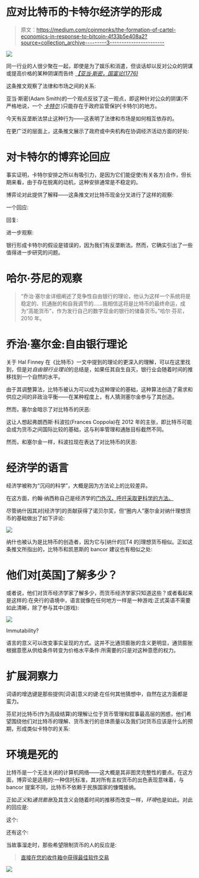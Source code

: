 # 应对比特币的卡特尔经济学的形成

> 原文：<https://medium.com/coinmonks/the-formation-of-cartel-economics-in-response-to-bitcoin-4f33b5e408a2?source=collection_archive---------3----------------------->

![](img/90b0a4ca99d8638fdbabe0e203d721fa.png)

同一行业的人很少聚在一起，即使是为了娱乐和消遣，但谈话却以反对公众的阴谋或提高价格的某种阴谋而告终 [*【亚当·斯密，国富论(1776)*](https://www.adamsmith.org/blog/regulation-industry/misreading-adam-smith)

这条推文观察了法律和市场之间的关系:

亚当·斯密(Adam Smith)的一个观点反驳了这一观点，即这种针对公众的阴谋(不严格地说，一个 [*卡特尔*](https://en.wikipedia.org/wiki/Cartel) )只能存在于政府监管保护[卡特尔]的地方。

今天有反垄断法禁止这种行为——这表明了法律和市场是如何相互依存的。

在更广泛的层面上，这条推文展示了政府或中央机构在协调经济活动方面的好处:

# 对卡特尔的博弈论回应

事实证明，卡特尔安排之所以有吸引力，是因为它们能促使(有关各方)合作，但长期来看，由于存在脱离的动机，这种安排通常是不稳定的。

博弈论对此提供了解释——这条推文对比特币现金分叉进行了这样的观察:

一个回应:

回复:

进一步观察:

银行形成卡特尔的假设是错误的，因为我们有反垄断法。然而，它确实引出了一些值得进一步研究的问题。

# 哈尔·芬尼的观察

> “乔治·塞尔金详细阐述了竞争性自由银行的理论，他认为这样一个系统将是稳定的、抗通胀的和自我调节的……我相信这将是比特币的最终命运，成为“高能货币”，作为发行自己的数字现金的银行的储备货币。”哈尔·芬尼，2010 年。

# 乔治·塞尔金:自由银行理论

关于 Hal Finney 在《比特币》一文中提到的理论的更深入的理解，可以在这里找到，但是对*自由银行业理论*的总结是，如果任其自生自灭，银行业会随着时间的推移找到一个自然的水平。

由于其调整算法，比特币被认为可以成为这种理论的基础，这种算法创造了需求和供应之间的非政治平衡——在某种程度上，有人猜测塞尔金参与了其创造。

然而，塞尔金暗示了对比特币的厌恶:

这让人想起弗朗西斯·科波拉(Frances Coppola)在 2012 年的主张，即比特币可能会成为货币之间国际比较的基础，这与利率管理和通胀目标截然不同。

然而，和塞尔金一样，科波拉现在表达了对比特币的厌恶:

# 经济学的语言

经济学被称为“沉闷的科学”，大概是因为方法论上的比较差异。

在这方面，约翰·纳西称自己是经济学的[门外汉，呼吁采取更科学的方法。](/coinmonks/economics-bitcoin-nash-and-szabo-f6c96ecfa0b3)

尽管纳什因其对[经济学]的贡献获得了诺贝尔奖，但“圈内人”塞尔金对纳什理想货币的基础做出了如下评论:

![](img/99d957e261f1b38c4fb15bcf2a6851f1.png)

纳什也被认为是比特币的创造者，因为它与[纳什的][T4 的]理想货币相似。正如这条推文所指出的，比特币和凯恩斯的 bancor 建议也有相似之处:

# 他们对[英国]了解多少？

或者说，他们对货币经济学家了解多少，而货币经济学家只知道这些？或者看起来是这样的:在央行的语境中，语言就像在任何地方一样是一种游戏:正式英语不需要如此清晰，除了参与其中(游戏):

![](img/a0bdd4bd5508eba62b91db0d6b541a62.png)

Immutability?

语言的意义可以改变事实呈现的方式。这并不比通货膨胀的含义更明显，通货膨胀根据意愿从供给条件转变为价格水平条件:所需要的只是对这种意愿的权力。

# 扩展洞察力

词语的增选键是那些提供[词语]意义的键:在任何其他猜想中，自然在这方面都是蛮力。

芬尼对比特币(作为高级结算)的理解让位于货币管理和叙事最高层的困惑，他们希望围绕他们对比特币的理解、货币发行的总体质量以及我们对货币应该是什么的预期，形成类似卡特尔的关系:

# 环境是死的

比特币是一个无法关闭的计算机网络——这大概是其非图灵完整性的要点。在这方面，博弈论是适用的:一种信托标准，其对所有主权货币的出色表现意味着，与 bancor 提案不同，比特币不依赖于民族国家的慷慨接纳。

正如*正义*和*通货膨胀*及其含义会随着时间的推移而改变一样，*环境*也是如此。对此的回应是:

这个:

还有这个:

当故事溜走时，那些希望限制货币的人的反应是:

> [直接在您的收件箱中获得最佳软件交易](https://coincodecap.com/?utm_source=coinmonks)

[![](img/7c0b3dfdcbfea594cc0ae7d4f9bf6fcb.png)](https://coincodecap.com/?utm_source=coinmonks)